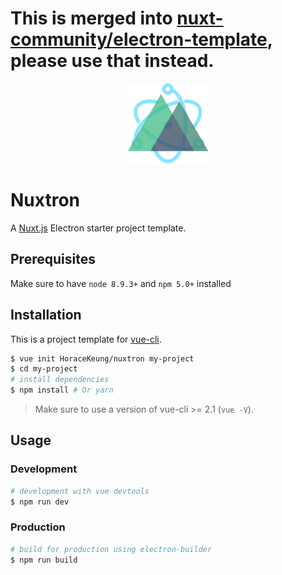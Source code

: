 # This is merged into [nuxt-community/electron-template](https://github.com/nuxt-community/electron-template), please use that instead.

<p align="center">
    <img width="128" src="https://raw.githubusercontent.com/HoraceKeung/nuxtron/master/template/static/icon.png">
</p>

# Nuxtron

A [Nuxt.js](https://github.com/nuxt/nuxt.js) Electron starter project template.

## Prerequisites

Make sure to have `node 8.9.3+` and `npm 5.0+` installed

## Installation

This is a project template for [vue-cli](https://github.com/vuejs/vue-cli).

``` bash
$ vue init HoraceKeung/nuxtron my-project  
$ cd my-project                     
# install dependencies
$ npm install # Or yarn
```

> Make sure to use a version of vue-cli >= 2.1 (`vue -V`).

## Usage

### Development

``` bash
# development with vue devtools
$ npm run dev
```

### Production

``` bash
# build for production using electron-builder
$ npm run build
```
